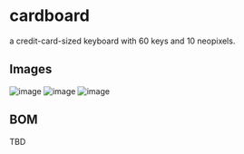 # cardboard
a credit-card-sized keyboard with 60 keys and 10 neopixels.

## Images
![image](https://github.com/user-attachments/assets/36fa61a4-82e1-4951-bb29-b1b9bce8ba5a)
![image](https://github.com/user-attachments/assets/fa5b8d0f-8f44-4122-81a5-a20ffcb00731)
![image](https://github.com/user-attachments/assets/f3673a3a-9610-4df8-8c3d-9e7002e324cc)

## BOM
TBD
